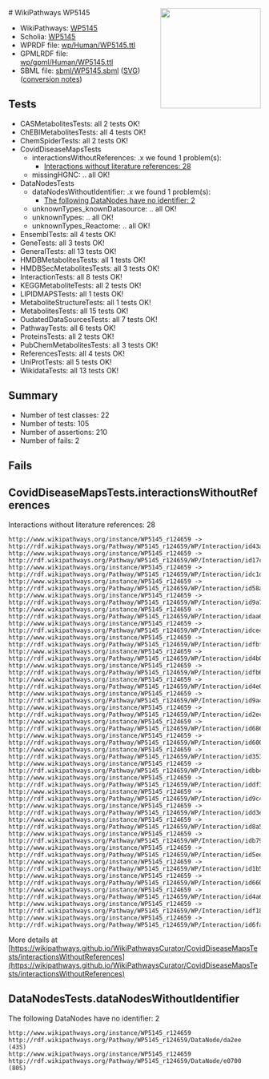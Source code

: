 <img style="float: right; width: 200px" src="../logo.png" />
# WikiPathways WP5145

* WikiPathways: [WP5145](https://identifiers.org/wikipathways:WP5145)
* Scholia: [WP5145](https://scholia.toolforge.org/wikipathways/WP5145)
* WPRDF file: [wp/Human/WP5145.ttl](../wp/Human/WP5145.ttl)
* GPMLRDF file: [wp/gpml/Human/WP5145.ttl](../wp/gpml/Human/WP5145.ttl)
* SBML file: [sbml/WP5145.sbml](../sbml/WP5145.sbml) ([SVG](../sbml/WP5145.svg)) ([conversion notes](../sbml/WP5145.txt))

## Tests
* CASMetabolitesTests: all 2 tests OK!
* ChEBIMetabolitesTests: all 4 tests OK!
* ChemSpiderTests: all 2 tests OK!
* CovidDiseaseMapsTests
    * interactionsWithoutReferences: .x we found 1 problem(s):
        * [Interactions without literature references: 28](#9701cd08)
    * missingHGNC: .. all OK!
* DataNodesTests
    * dataNodesWithoutIdentifier: .x we found 1 problem(s):
        * [The following DataNodes have no identifier: 2](#d2d32fa1)
    * unknownTypes_knownDatasource: .. all OK!
    * unknownTypes: .. all OK!
    * unknownTypes_Reactome: .. all OK!
* EnsemblTests: all 4 tests OK!
* GeneTests: all 3 tests OK!
* GeneralTests: all 13 tests OK!
* HMDBMetabolitesTests: all 1 tests OK!
* HMDBSecMetabolitesTests: all 3 tests OK!
* InteractionTests: all 8 tests OK!
* KEGGMetaboliteTests: all 2 tests OK!
* LIPIDMAPSTests: all 1 tests OK!
* MetaboliteStructureTests: all 1 tests OK!
* MetabolitesTests: all 15 tests OK!
* OudatedDataSourcesTests: all 7 tests OK!
* PathwayTests: all 6 tests OK!
* ProteinsTests: all 2 tests OK!
* PubChemMetabolitesTests: all 3 tests OK!
* ReferencesTests: all 4 tests OK!
* UniProtTests: all 5 tests OK!
* WikidataTests: all 13 tests OK!


## Summary

* Number of test classes: 22
* Number of tests: 105
* Number of assertions: 210
* Number of fails: 2

## Fails

<a name="9701cd08" />

## CovidDiseaseMapsTests.interactionsWithoutReferences

Interactions without literature references: 28
```
http://www.wikipathways.org/instance/WP5145_r124659 -> http://rdf.wikipathways.org/Pathway/WP5145_r124659/WP/Interaction/id43ac5041
http://www.wikipathways.org/instance/WP5145_r124659 -> http://rdf.wikipathways.org/Pathway/WP5145_r124659/WP/Interaction/id17c744dd
http://www.wikipathways.org/instance/WP5145_r124659 -> http://rdf.wikipathways.org/Pathway/WP5145_r124659/WP/Interaction/idc1ddcb8d
http://www.wikipathways.org/instance/WP5145_r124659 -> http://rdf.wikipathways.org/Pathway/WP5145_r124659/WP/Interaction/id58a990df
http://www.wikipathways.org/instance/WP5145_r124659 -> http://rdf.wikipathways.org/Pathway/WP5145_r124659/WP/Interaction/id9a703194
http://www.wikipathways.org/instance/WP5145_r124659 -> http://rdf.wikipathways.org/Pathway/WP5145_r124659/WP/Interaction/idaa627eba
http://www.wikipathways.org/instance/WP5145_r124659 -> http://rdf.wikipathways.org/Pathway/WP5145_r124659/WP/Interaction/idce4dd064
http://www.wikipathways.org/instance/WP5145_r124659 -> http://rdf.wikipathways.org/Pathway/WP5145_r124659/WP/Interaction/idfbff0a88
http://www.wikipathways.org/instance/WP5145_r124659 -> http://rdf.wikipathways.org/Pathway/WP5145_r124659/WP/Interaction/id4b0190a8
http://www.wikipathways.org/instance/WP5145_r124659 -> http://rdf.wikipathways.org/Pathway/WP5145_r124659/WP/Interaction/idfb6970e2
http://www.wikipathways.org/instance/WP5145_r124659 -> http://rdf.wikipathways.org/Pathway/WP5145_r124659/WP/Interaction/id4e00a894
http://www.wikipathways.org/instance/WP5145_r124659 -> http://rdf.wikipathways.org/Pathway/WP5145_r124659/WP/Interaction/id9a41f5a1
http://www.wikipathways.org/instance/WP5145_r124659 -> http://rdf.wikipathways.org/Pathway/WP5145_r124659/WP/Interaction/id2ec68abc
http://www.wikipathways.org/instance/WP5145_r124659 -> http://rdf.wikipathways.org/Pathway/WP5145_r124659/WP/Interaction/id6863394
http://www.wikipathways.org/instance/WP5145_r124659 -> http://rdf.wikipathways.org/Pathway/WP5145_r124659/WP/Interaction/id6003e92e
http://www.wikipathways.org/instance/WP5145_r124659 -> http://rdf.wikipathways.org/Pathway/WP5145_r124659/WP/Interaction/id3530b916
http://www.wikipathways.org/instance/WP5145_r124659 -> http://rdf.wikipathways.org/Pathway/WP5145_r124659/WP/Interaction/idbb46518
http://www.wikipathways.org/instance/WP5145_r124659 -> http://rdf.wikipathways.org/Pathway/WP5145_r124659/WP/Interaction/iddf395a60
http://www.wikipathways.org/instance/WP5145_r124659 -> http://rdf.wikipathways.org/Pathway/WP5145_r124659/WP/Interaction/id9c4f9726
http://www.wikipathways.org/instance/WP5145_r124659 -> http://rdf.wikipathways.org/Pathway/WP5145_r124659/WP/Interaction/idd3ea562f
http://www.wikipathways.org/instance/WP5145_r124659 -> http://rdf.wikipathways.org/Pathway/WP5145_r124659/WP/Interaction/id8a5ff58f
http://www.wikipathways.org/instance/WP5145_r124659 -> http://rdf.wikipathways.org/Pathway/WP5145_r124659/WP/Interaction/idb79fa38f
http://www.wikipathways.org/instance/WP5145_r124659 -> http://rdf.wikipathways.org/Pathway/WP5145_r124659/WP/Interaction/id5eee3adf
http://www.wikipathways.org/instance/WP5145_r124659 -> http://rdf.wikipathways.org/Pathway/WP5145_r124659/WP/Interaction/id1b5dcfbc
http://www.wikipathways.org/instance/WP5145_r124659 -> http://rdf.wikipathways.org/Pathway/WP5145_r124659/WP/Interaction/id66041830
http://www.wikipathways.org/instance/WP5145_r124659 -> http://rdf.wikipathways.org/Pathway/WP5145_r124659/WP/Interaction/id4a6d0ed4
http://www.wikipathways.org/instance/WP5145_r124659 -> http://rdf.wikipathways.org/Pathway/WP5145_r124659/WP/Interaction/idf18bb31d
http://www.wikipathways.org/instance/WP5145_r124659 -> http://rdf.wikipathways.org/Pathway/WP5145_r124659/WP/Interaction/id6fa171ec
```

More details at [https://wikipathways.github.io/WikiPathwaysCurator/CovidDiseaseMapsTests/interactionsWithoutReferences](https://wikipathways.github.io/WikiPathwaysCurator/CovidDiseaseMapsTests/interactionsWithoutReferences)

<a name="d2d32fa1" />

## DataNodesTests.dataNodesWithoutIdentifier

The following DataNodes have no identifier: 2
```
http://www.wikipathways.org/instance/WP5145_r124659 http://rdf.wikipathways.org/Pathway/WP5145_r124659/DataNode/da2ee (43S)
http://www.wikipathways.org/instance/WP5145_r124659 http://rdf.wikipathways.org/Pathway/WP5145_r124659/DataNode/e0700 (80S)
```

